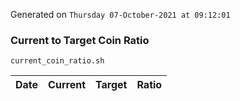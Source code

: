 Generated on `Thursday 07-October-2021 at 09:12:01`

### Current to Target Coin Ratio
`current_coin_ratio.sh`

Date|Current|Target|Ratio
---|---|---|---
